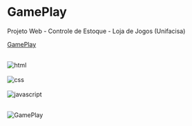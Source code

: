 # GamePlay
Projeto Web - Controle de Estoque - Loja de Jogos (Unifacisa)

[GamePlay](https://gameplay-unifacisa.netlify.app/)

<div style="display: inline_block"><br/>
 <img align="center" alt="html" src="https://img.shields.io/badge/html5-%23E34F26.svg?style=for-the-badge&logo=html5&logoColor=white"/>	
</div>
<div style="display: inline_block"><br/>
 <img align="center" alt="css" src="https://img.shields.io/badge/css3-%231572B6.svg?style=for-the-badge&logo=css3&logoColor=white"/>	
</div>
<div style="display: inline_block"><br/>
 <img align="center" alt="javascript" src="https://img.shields.io/badge/JavaScript-F7DF1E?style=for-the-badge&logo=javascript&logoColor=black"/>	
</div><br>

![GamePlay](https://github.com/thiago-ribeiro1/GamePlay/assets/127905420/cbbef1a9-2259-4c28-96d3-80fb2e1282a9)
